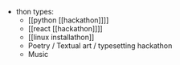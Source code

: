 - thon types:
	- [[python [[hackathon]]]]
	- [[react [[hackathon]]]]
	- [[linux installathon]]
	- Poetry / Textual art / typesetting hackathon
	- Music